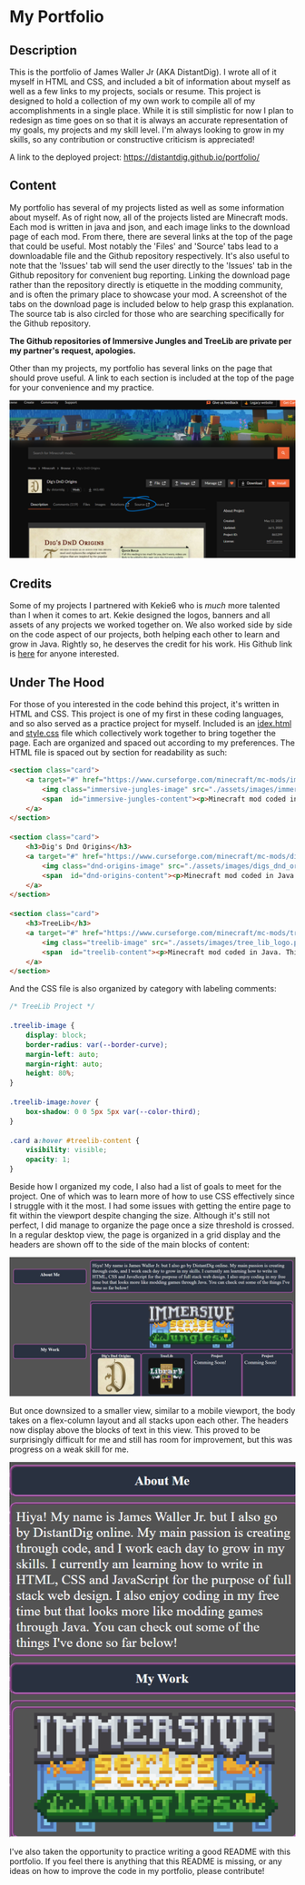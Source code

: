 # My Portfolio

## Description

This is the portfolio of James Waller Jr (AKA DistantDig). I wrote all of it myself in HTML and CSS, and included a bit of information about myself as well as a few links to my projects, socials or resume. This project is designed to hold a collection of my own work to compile all of my accomplishments in a single place. While it is still simplistic for now I plan to redesign as time goes on so that it is always an accurate representation of my goals, my projects and my skill level. I'm always looking to grow in my skills, so any contribution or constructive criticism is appreciated!

A link to the deployed project: https://distantdig.github.io/portfolio/

## Content

My portfolio has several of my projects listed as well as some information about myself. As of right now, all of the projects listed are Minecraft mods. Each mod is written in java and json, and each image links to the download page of each mod. From there, there are several links at the top of the page that could be useful. Most notably the 'Files' and 'Source' tabs lead to a downloadable file and the Github repository respectively. It's also useful to note that the 'Issues' tab will send the user directly to the 'Issues' tab in the Github repository for convenient bug reporting. Linking the download page rather than the repository directly is etiquette in the modding community, and is often the primary place to showcase your mod. A screenshot of the tabs on the download page is included below to help grasp this explanation. The source tab is also circled for those who are searching specifically for the Github repository.

**The Github repositories of Immersive Jungles and TreeLib are private per my partner's request, apologies.**

Other than my projects, my portfolio has several links on the page that should prove useful. A link to each section is included at the top of the page for your convenience and my practice. 

![Screenshot of Dig's DnD Origins download page with 'Source' tab circled](/assets/images/guide_to_github.png)

## Credits

Some of my projects I partnered with Kekie6 who is *much* more talented than I when it comes to art. Kekie designed the logos, banners and all assets of any projects we worked together on. We also worked side by side on the code aspect of our projects, both helping each other to learn and grow in Java. Rightly so, he deserves the credit for his work. His Github link is [here](https://github.com/Kekie6) for anyone interested.

## Under The Hood

For those of you interested in the code behind this project, it's written in HTML and CSS. This project is one of my first in these coding languages, and so also served as a practice project for myself. Included is an [idex.html](https://github.com/DistantDig/portfolio/blob/main/index.html) and [style.css](https://github.com/DistantDig/portfolio/blob/main/assets/css/style.css) file which collectively work together to bring together the page. Each are organized and spaced out according to my preferences. The HTML file is spaced out by section for readability as such:
```html
<section class="card">
    <a target="#" href="https://www.curseforge.com/minecraft/mc-mods/immersive-jungles">
        <img class="immersive-jungles-image" src="./assets/images/immersive_jungels_logo.png" alt="Immersive Jungles Logo"/>
        <span  id="immersive-jungles-content"><p>Minecraft mod coded in Java. I made this one while working with a friend who goes by Kekie6 online. Our newest project.</p></span>
    </a>
</section>

<section class="card">
    <h3>Dig's Dnd Origins</h3>
    <a target="#" href="https://www.curseforge.com/minecraft/mc-mods/digs-dnd-origins">
        <img class="dnd-origins-image" src="./assets/images/digs_dnd_origins_logo.png" alt="DnD Origins Logo"/>
        <span  id="dnd-origins-content"><p>Minecraft mod coded in Java. I made this one on my own and is my most popular project currently.</p></span>
    </a>
</section>

<section class="card">
    <h3>TreeLib</h3>
    <a target="#" href="https://www.curseforge.com/minecraft/mc-mods/tree-lib">
        <img class="treelib-image" src="./assets/images/tree_lib_logo.png" alt="TreeLib Logo"/>
        <span  id="treelib-content"><p>Minecraft mod coded in Java. This is another project coded with Kekie6, and is designed to be a library for future mod projects.</p></span>
    </a>
</section>
```

And the CSS file is also organized by category with labeling comments:

```css
/* TreeLib Project */

.treelib-image {
    display: block;
    border-radius: var(--border-curve);
    margin-left: auto;
    margin-right: auto;
    height: 80%;
}

.treelib-image:hover {
    box-shadow: 0 0 5px 5px var(--color-third);
}

.card a:hover #treelib-content {
    visibility: visible;
    opacity: 1;
}
```

Beside how I organized my code, I also had a list of goals to meet for the project. One of which was to learn more of how to use CSS effectively since I struggle with it the most. I had some issues with getting the entire page to fit within the viewport despite changing the size. Although it's still not perfect, I did manage to organize the page once a size threshold is crossed. In a regular desktop view, the page is organized in a grid display and the headers are shown off to the side of the main blocks of content:

![Screenshot of my portfolio in desktop view. Displays most of the 'About Me' and 'My Work' sections.](/assets/images/desktop_view.png)

But once downsized to a smaller view, similar to a mobile viewport, the body takes on a flex-column layout and all stacks upon each other. The headers now display above the blocks of text in this view. This proved to be surprisingly difficult for me and still has room for improvement, but this was progress on a weak skill for me.

![Screenshot of my portfolio in a mobile-like view. Displays mos of the 'About me' section with the first project in view under the 'My Work' section.](/assets/images/mobile_like_view.png)

I've also taken the opportunity to practice writing a good README with this portfolio. If you feel there is anything that this README is missing, or any ideas on how to improve the code in my portfolio, please contribute!

